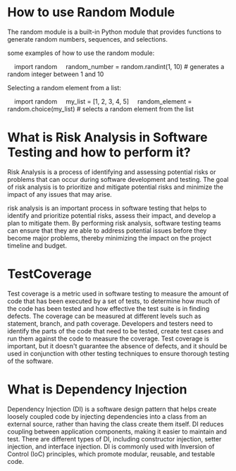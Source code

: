 # How to use Random Module

The random module is a built-in Python module that provides functions to generate random numbers, sequences, and selections.

some examples of how to use the random module:

    import random
    random_number = random.randint(1, 10) # generates a random integer between 1 and 10

Selecting a random element from a list:

    import random
    my_list = [1, 2, 3, 4, 5]
    random_element = random.choice(my_list) # selects a random element from the list

# What is Risk Analysis in Software Testing and how to perform it?

Risk Analysis is a process of identifying and assessing potential risks or problems that can occur during software development and testing. The goal of risk analysis is to prioritize and mitigate potential risks and minimize the impact of any issues that may arise.

risk analysis is an important process in software testing that helps to identify and prioritize potential risks, assess their impact, and develop a plan to mitigate them. By performing risk analysis, software testing teams can ensure that they are able to address potential issues before they become major problems, thereby minimizing the impact on the project timeline and budget.

# TestCoverage

Test coverage is a metric used in software testing to measure the amount of code that has been executed by a set of tests, to determine how much of the code has been tested and how effective the test suite is in finding defects. The coverage can be measured at different levels such as statement, branch, and path coverage. Developers and testers need to identify the parts of the code that need to be tested, create test cases and run them against the code to measure the coverage. Test coverage is important, but it doesn't guarantee the absence of defects, and it should be used in conjunction with other testing techniques to ensure thorough testing of the software.

# What is Dependency Injection

Dependency Injection (DI) is a software design pattern that helps create loosely coupled code by injecting dependencies into a class from an external source, rather than having the class create them itself. DI reduces coupling between application components, making it easier to maintain and test. There are different types of DI, including constructor injection, setter injection, and interface injection. DI is commonly used with Inversion of Control (IoC) principles, which promote modular, reusable, and testable code.